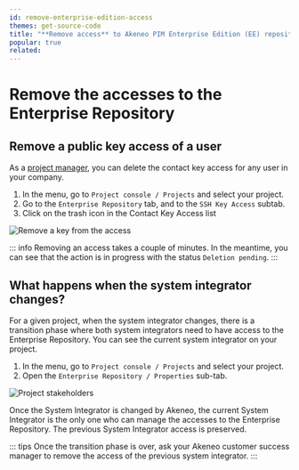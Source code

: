 ```yaml
---
id: remove-enterprise-edition-access
themes: get-source-code
title: "**Remove access** to Akeneo PIM Enterprise Edition (EE) repository"
popular: true
related: 
---
```


# Remove the accesses to the Enterprise Repository

## Remove a public key access of a user

As a [project manager](manage-project-managers.html), you can delete the contact key access for any user in your company.

1. In the menu, go to `Project console / Projects` and select your project.
2. Go to the `Enterprise Repository` tab, and to the `SSH Key Access` subtab.
3. Click on the trash icon in the Contact Key Access list

![Remove a key from the access](../img/remove_key_access.jpg)

::: info
Removing an access takes a couple of minutes.
In the meantime, you can see that the action is in progress with the status `Deletion pending`.
:::

## What happens when the system integrator changes?

For a given project, when the system integrator changes, there is a transition phase where both system integrators need to have access to the Enterprise Repository.
You can see the current system integrator on your project. 

1. In the menu, go to `Project console / Projects` and select your project.
2. Open the `Enterprise Repository / Properties` sub-tab.

![Project stakeholders](../img/stakeholders_tab.jpg)

Once the System Integrator is changed by Akeneo, the current System Integrator is the only one who can manage the accesses to the Enterprise Repository.
The previous System Integrator access is preserved.

::: tips
Once the transition phase is over, ask your Akeneo customer success manager to remove the access of the previous system integrator.
:::
